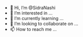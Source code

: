 - 👋 Hi, I’m @SidraNashi
- 👀 I’m interested in ...
- 🌱 I’m currently learning ...
- 💞️ I’m looking to collaborate on ...
- 📫 How to reach me ...

<!---
SidraNashi/SidraNashi is a ✨ special ✨ repository because its `README.md` (this file) appears on your GitHub profile.
You can click the Preview link to take a look at your changes.
--->
